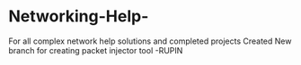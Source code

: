 # Networking-Help-
For all complex network help solutions and completed projects
Created New branch for creating packet injector tool  -RUPIN 
